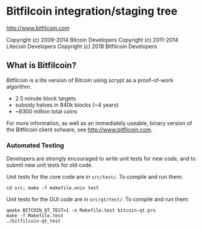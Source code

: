 Bitfilcoin integration/staging tree
================================

http://www.bitfilcoin.com

Copyright (c) 2009-2014 Bitcoin Developers
Copyright (c) 2011-2014 Litecoin Developers
Copyright (c) 2018 Bitfilcoin Developers

What is Bitfilcoin?
----------------

Bitfilcoin is a lite version of Bitcoin using scrypt as a proof-of-work algorithm.
 - 2.5 minute block targets
 - subsidy halves in 840k blocks (~4 years)
 - ~8300 million total coins


For more information, as well as an immediately useable, binary version of
the Bitfilcoin client sofware, see http://www.bitfilcoin.com.

### Automated Testing

Developers are strongly encouraged to write unit tests for new code, and to
submit new unit tests for old code.

Unit tests for the core code are in `src/test/`. To compile and run them:

    cd src; make -f makefile.unix test

Unit tests for the GUI code are in `src/qt/test/`. To compile and run them:

    qmake BITCOIN_QT_TEST=1 -o Makefile.test bitcoin-qt.pro
    make -f Makefile.test
    ./bitfilcoin-qt_test

